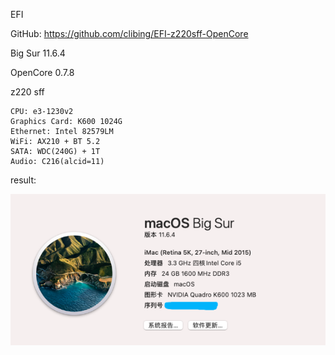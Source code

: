 EFI

GitHub: https://github.com/clibing/EFI-z220sff-OpenCore

Big Sur 11.6.4 

OpenCore 0.7.8

z220 sff

````
CPU: e3-1230v2
Graphics Card: K600 1024G
Ethernet: Intel 82579LM 
WiFi: AX210 + BT 5.2
SATA: WDC(240G) + 1T
Audio: C216(alcid=11)
````

result:

![result](result.png)


